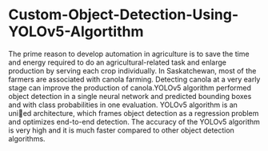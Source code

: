 # Custom-Object-Detection-Using-YOLOv5-Algortithm
The prime reason to develop automation in agriculture is to save the time and energy required to do an agricultural-related task and enlarge production by serving each crop individually. In Saskatchewan, most of the farmers are associated with canola farming. Detecting canola at a very early stage can improve the production of canola.YOLOv5 algorithm performed object detection in a single neural network and predicted bounding boxes and with class probabilities in one evaluation. YOLOv5 algorithm is an unied architecture, which frames object detection as a regression problem and optimizes end-to-end detection. The accuracy of the YOLOv5 algorithm is very high and it is much faster compared to other object detection algorithms.

